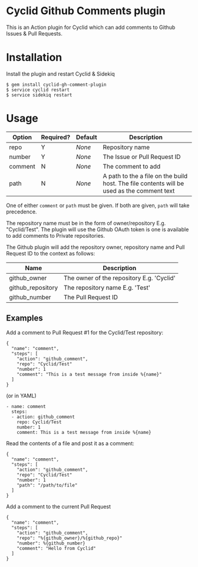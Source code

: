 Cyclid Github Comments plugin
==========================

This is an Action  plugin for Cyclid which can add comments to Github Issues & Pull Requests.

# Installation

Install the plugin and restart Cyclid & Sidekiq

```
$ gem install cyclid-gh-comment-plugin
$ service cyclid restart
$ service sidekiq restart
```

# Usage

| Option | Required? | Default | Description |
| --- | --- | --- | --- |
| repo | Y | _None_ | Repository name |
| number | Y | _None_ | The Issue or Pull Request ID |
| comment | N | _None_ | The comment to add |
| path | N | _None_ | A path to the a file on the build host. The file contents will be used as the comment text |

One of either `comment` or `path` must be given. If both are given, `path` will take precedence.

The repository name must be in the form of owner/repository E.g. "Cyclid/Test". The plugin will
use the Github OAuth token is one is available to add comments to Private repositories.

The Github plugin will add the repository owner, repository name and Pull Request ID to the context as follows:

| Name | Description |
| --- | --- |
| github\_owner | The owner of the repository E.g. 'Cyclid' |
| github\_repository | The repository name E.g. 'Test' |
| github\_number | The Pull Request ID |

## Examples

Add a comment to Pull Request #1 for the Cyclid/Test repository:

```
{
  "name": "comment",
  "steps": [
    "action": "github_comment",
    "repo": "Cyclid/Test"
    "number": 1
    "comment": "This is a test message from inside %{name}"
  ]
}
```

(or in YAML)

```
- name: comment
  steps:
  - action: github_comment
    repo: Cyclid/Test
    number: 1
    comment: This is a test message from inside %{name}
``` 

Read the contents of a file and post it as a comment:

```
{
  "name": "comment",
  "steps": [
    "action": "github_comment",
    "repo": "Cyclid/Test"
    "number": 1
    "path": "/path/to/file"
  ]
}
```

Add a comment to the current Pull Request

```
{
  "name": "comment",
  "steps": [
    "action": "github_comment",
    "repo": "%{github_owner}/%{github_repo}"
    "number": %{github_number}
    "comment": "Hello from Cyclid"
  ]
}
```

